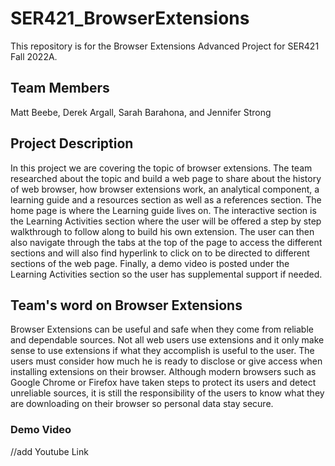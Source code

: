 # SER421_BrowserExtensions
This repository is for the Browser Extensions Advanced Project for SER421 Fall 2022A.

## Team Members
Matt Beebe, Derek Argall, Sarah Barahona, and Jennifer Strong

## Project Description
In this project we are covering the topic of browser extensions. The team researched about the topic and build a web page to share about the history of web browser, how browser extensions work, an analytical component, a learning guide and a resources section as well as a references section.
The home page is where the Learning guide lives on. The interactive section is the Learning Activities section where the user will be offered a step by step walkthrough to follow along to build his own extension.
The user can then also navigate through the tabs at the top of the page to access the different sections and will also find hyperlink to click on to be directed to different sections of the web page.
Finally, a demo video is posted under the Learning Activities section so the user has supplemental support if needed.

## Team's word on Browser Extensions

Browser Extensions can be useful and safe when they come from reliable and dependable sources. Not all web users use extensions and it only make sense to use extensions if what they accomplish is useful to the user. The users must consider how much he is ready to disclose or give access when installing extensions on their browser.
Although modern browsers such as Google Chrome or Firefox have taken steps to protect its users and detect unreliable sources, it is still the responsibility of the users to know what they are downloading on their browser so personal data stay secure.

### Demo Video

//add Youtube Link

